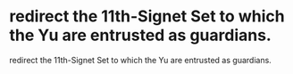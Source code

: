 # redirect the 11th-Signet Set to which the Yu are entrusted as guardians.

redirect the 11th-Signet Set to which the Yu are entrusted as guardians.